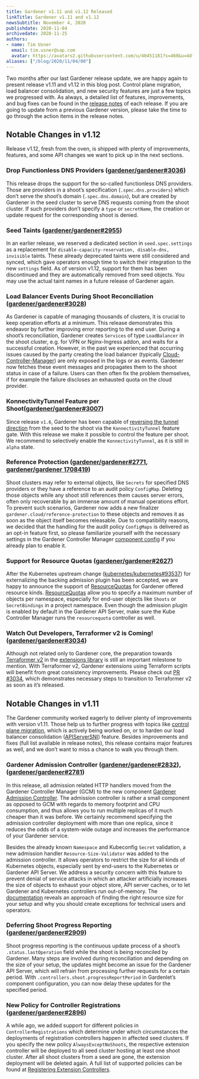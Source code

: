 ```yaml
---
title: Gardener v1.11 and v1.12 Released
linkTitle: Gardener v1.11 and v1.12
newsSubtitle: November 4, 2020
publishdate: 2020-11-04
archivedate: 2020-11-25
authors:
- name: Tim Usner
  email: tim.usner@sap.com
  avatar: https://avatars2.githubusercontent.com/u/40451181?s=460&u=4df34635cf86b924700ef4152ec8462eeaa35721&v=4
aliases: ["/blog/2020/11/04/00"]
---
```


Two months after our last Gardener release update, we are happy again to present release v1.11 and v1.12 in this blog post. Control plane migration, load balancer consolidation, and new security features are just a few topics we progressed with. As always, a detailed list of features, improvements, and bug fixes can be found in the [release notes](https://github.com/gardener/gardener/releases) of each release. If you are going to update from a previous Gardener version, please take the time to go through the action items in the release notes.

## Notable Changes in v1.12

Release v1.12, fresh from the oven, is shipped with plenty of improvements, features, and some API changes we want to pick up in the next sections.

### Drop Functionless DNS Providers ([gardener/gardener#3036](https://github.com/gardener/gardener/pull/3036))

This release drops the support for the so-called functionless DNS providers. Those are providers in a shoot’s specification (`.spec.dns.providers`) which don’t serve the shoot’s domain (`.spec.dns.domain`), but are created by Gardener in the seed cluster to serve DNS requests coming from the shoot cluster. If such providers don’t specify a `type` or `secretName`, the creation or update request for the corresponding shoot is denied.

### Seed Taints ([gardener/gardener#2955](https://github.com/gardener/gardener/pull/2955))

In an earlier release, we reserved a dedicated section in `seed.spec.settings` as a replacement for `disable-capacity-reservation, disable-dns, invisible` taints. These already deprecated taints were still considered and synced, which gave operators enough time to switch their integration to the new `settings` field. As of version v1.12, support for them has been discontinued and they are automatically removed from seed objects. You may use the actual taint names in a future release of Gardener again.

### Load Balancer Events During Shoot Reconciliation ([gardener/gardener#3028](https://github.com/gardener/gardener/pull/3028))

As Gardener is capable of managing thousands of clusters, it is crucial to keep operation efforts at a minimum. This release demonstrates this endeavor by further improving error reporting to the end user. During a shoot’s reconciliation, Gardener creates `Services` of type `LoadBalancer` in the shoot cluster, e.g. for VPN or Nginx-Ingress addon, and waits for a successful creation. However, in the past we experienced that occurring issues caused by the party creating the load balancer (typically [Cloud-Controller-Manager](https://kubernetes.io/docs/concepts/architecture/cloud-controller/)) are only exposed in the logs or as events. Gardener now fetches these event messages and propagates them to the shoot status in case of a failure. Users can then often fix the problem themselves, if for example the failure discloses an exhausted quota on the cloud provider.

### KonnectivityTunnel Feature per Shoot([gardener/gardener#3007](https://github.com/gardener/gardener/pull/3007))

Since release `v1.6`, Gardener has been capable of [reversing the tunnel direction](https://github.com/gardener/gardener/blob/master/docs/usage/reversed-vpn-tunnel.md) from the seed to the shoot via the `KonnectivityTunnel` feature gate. With this release we make it possible to control the feature per shoot. We recommend to selectively enable the `KonnectivityTunnel`, as it is still in `alpha` state.

### Reference Protection ([gardener/gardener#2771](https://github.com/gardener/gardener/pull/2771), [gardener/gardener 1708419](https://github.com/gardener/gardener/commit/17084191c752c206537b9506b54828f4d723d9b7))

Shoot clusters may refer to external objects, like `Secrets` for specified DNS providers or they have a reference to an audit policy `ConfigMap`. Deleting those objects while any shoot still references them causes server errors, often only recoverable by an immense amount of manual operations effort. To prevent such scenarios, Gardener now adds a new finalizer `gardener.cloud/reference-protection` to these objects and removes it as soon as the object itself becomes releasable. Due to compatibility reasons, we decided that the handling for the audit policy `ConfigMaps` is delivered as an opt-in feature first, so please familiarize yourself with the necessary settings in the Gardener Controller Manager [component config](https://github.com/gardener/gardener/blob/3db1c41726dc5f669e015f294b690d330b55bbf1/example/20-componentconfig-gardener-controller-manager.yaml#L28) if you already plan to enable it.

### Support for Resource Quotas ([gardener/gardener#2627](https://github.com/gardener/gardener/pull/2627))

After the Kubernetes upstream change ([kubernetes/kubernetes#93537](https://github.com/kubernetes/kubernetes/pull/93537)) for externalizing the backing admission plugin has been accepted, we are happy to announce the support of [ResourceQuotas]( https://kubernetes.io/docs/concepts/policy/resource-quotas/) for Gardener offered resource kinds. [ResourceQuotas](https://kubernetes.io/docs/concepts/policy/resource-quotas/) allow you to specify a maximum number of objects per namespace, especially for end-user objects like `Shoots` or `SecretBindings` in a project namespace. Even though the admission plugin is enabled by default in the Gardener API Server, make sure the Kube Controller Manager runs the `resourcequota` controller as well.

### Watch Out Developers, Terraformer v2 is Coming! ([gardener/gardener#3034](https://github.com/gardener/gardener/pull/3034))

Although not related only to Gardener core, the preparation towards [Terraformer v2](https://github.com/gardener/terraformer/pull/48) in the [extensions library](https://github.com/gardener/gardener/tree/master/extensions) is still an important milestone to mention. With Terraformer v2, Gardener extensions using Terraform scripts will benefit from great consistency improvements. Please check out [PR #3034](https://github.com/gardener/gardener/pull/3034), which demonstrates necessary steps to transition to Terraformer v2 as soon as it’s released.

## Notable Changes in v1.11

The Gardener community worked eagerly to deliver plenty of improvements with version v1.11. Those help us to further progress with topics like [control plane migration]( https://github.com/gardener/gardener/blob/master/docs/proposals/07-shoot-control-plane-migration.md), which is actively being worked on, or to harden our load balancer consolidation ([APIServerSNI](https://github.com/gardener/gardener/blob/master/docs/proposals/08-shoot-apiserver-via-sni.md)) feature.
Besides improvements and fixes (full list available in release notes), this release contains major features as well, and we don’t want to miss a chance to walk you through them.

### Gardener Admission Controller ([gardener/gardener#2832](https://github.com/gardener/gardener/pull/2832)), ([gardener/gardener#2781](https://github.com/gardener/gardener/pull/2781))

In this release, all admission related HTTP handlers moved from the Gardener Controller Manager (GCM) to the new component [Gardener Admission Controller](https://github.com/gardener/gardener/blob/master/docs/concepts/admission-controller.md). The admission controller is rather a small component as opposed to GCM with regards to memory footprint and CPU consumption, and thus allows you to run multiple replicas of it much cheaper than it was before. We certainly recommend specifying the admission controller deployment with more than one replica, since it reduces the odds of a system-wide outage and increases the performance of your Gardener service.

Besides the already known `Namespace` and Kubeconfig `Secret` validation, a new admission handler `Resource-Size-Validator` was added to the admission controller. It allows operators to restrict the size for all kinds of Kubernetes objects, especially sent by end-users to the Kubernetes or Gardener API Server. We address a security concern with this feature to prevent denial of service attacks in which an attacker artificially increases the size of objects to exhaust your object store, API server caches, or to let Gardener and Kubernetes controllers run out-of-memory. The [documentation](https://github.com/gardener/gardener/blob/master/docs/concepts/admission-controller.md#resource-size-validator) reveals an approach of finding the right resource size for your setup and why you should create exceptions for technical users and operators.

### Deferring Shoot Progress Reporting ([gardener/gardener#2909](https://github.com/gardener/gardener/pull/2909))

Shoot progress reporting is the continuous update process of a shoot’s `.status.lastOperation` field while the shoot is being reconciled by Gardener. Many steps are involved during reconciliation and depending on the size of your setup, the updates might become an issue for the Gardener API Server, which will refrain from processing further requests for a certain period.
With `.controllers.shoot.progressReportPeriod` in Gardenlet’s component configuration, you can now delay these updates for the specified period.

### New Policy for Controller Registrations ([gardener/gardener#2896](https://github.com/gardener/gardener/pull/2896))

A while ago, we added support for different policies in `ControllerRegistrations` which determine under which circumstances the deployments of registration controllers happen in affected seed clusters. If you specify the new policy `AlwaysExceptNoShoots`, the respective extension controller will be deployed to all seed cluster hosting at least one shoot cluster. After all shoot clusters from a seed are gone, the extension deployment will be deleted again.
A full list of supported policies can be found at [Registering Extension Controllers](https://github.com/gardener/gardener/blob/master/docs/extensions/controllerregistration.md#deployment-configuration-options).
